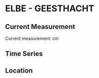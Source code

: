 # ELBE - GEESTHACHT

## Current Measurement

Current measurement: <Value topic="rivers/pegel-online/ELBE/GEESTHACHT/measurementValue"/> cm

## Time Series

<TimeSeries topic="rivers/pegel-online/ELBE/GEESTHACHT/measurementValue" period="week" />

## Location

<WorldMap>
  <Marker lat="53.42650514468064" lon="10.374521506119242" labelTopic="rivers/pegel-online/ELBE/GEESTHACHT" />
</WorldMap>
